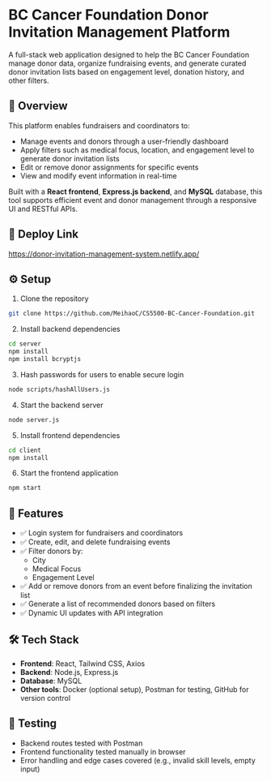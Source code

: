 # BC Cancer Foundation Donor Invitation Management Platform

A full-stack web application designed to help the BC Cancer Foundation manage donor data, organize fundraising events, and generate curated donor invitation lists based on engagement level, donation history, and other filters.

## 🧭 Overview

This platform enables fundraisers and coordinators to:

- Manage events and donors through a user-friendly dashboard
- Apply filters such as medical focus, location, and engagement level to generate donor invitation lists
- Edit or remove donor assignments for specific events
- View and modify event information in real-time

Built with a **React frontend**, **Express.js backend**, and **MySQL** database, this tool supports efficient event and donor management through a responsive UI and RESTful APIs.

## 🔗 Deploy Link

https://donor-invitation-management-system.netlify.app/

## ⚙️ Setup

1. Clone the repository
```bash
git clone https://github.com/MeihaoC/CS5500-BC-Cancer-Foundation.git
```

2. Install backend dependencies
```bash
cd server
npm install
npm install bcryptjs
```

3. Hash passwords for users to enable secure login
```bash
node scripts/hashAllUsers.js
```

4. Start the backend server
```bash
node server.js
```

5. Install frontend dependencies
```bash
cd client
npm install
```

6. Start the frontend application
```bash
npm start
```

## 🚀 Features

- ✅ Login system for fundraisers and coordinators
- ✅ Create, edit, and delete fundraising events
- ✅ Filter donors by:
  - City
  - Medical Focus
  - Engagement Level
- ✅ Add or remove donors from an event before finalizing the invitation list
- ✅ Generate a list of recommended donors based on filters
- ✅ Dynamic UI updates with API integration

## 🛠️ Tech Stack

- **Frontend**: React, Tailwind CSS, Axios
- **Backend**: Node.js, Express.js
- **Database**: MySQL
- **Other tools**: Docker (optional setup), Postman for testing, GitHub for version control

## 🧪 Testing

- Backend routes tested with Postman
- Frontend functionality tested manually in browser
- Error handling and edge cases covered (e.g., invalid skill levels, empty input)
